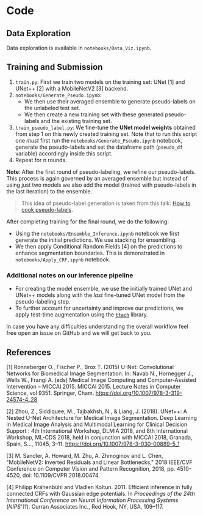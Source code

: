 # Code

## Data Exploration

Data exploration is available in `notebooks/Data_Viz.ipynb`. 

## Training and Submission

1. `train.py`: First we train two models on the training set: UNet [1] and UNet++ [2] with a MobileNetV2 [3] backend.
2. `notebooks/Generate_Pseudo.ipynb`:
    * We then use their averaged ensemble to generate pseudo-labels on the unlabeled test set.
    * We then create a new training set with these generated pseudo-labels and the existing training set.
4. `train_pseudo_label.py`: We fine-tune the **UNet model weights** obtained from step 1 on this newly created training set. Note that to run this script one _must_ first run the `notebooks/Generate_Pseudo.ipynb` notebook, generate the pseudo-labels and set the dataframe path (`pseudo_df` variable) accordingly inside this script. 
5. Repeat for n rounds.


**Note**: After the first round of pseudo-labeling, we refine our pseudo-labels. This process is again
governed by an averaged ensemble but instead of using just two models we also add the model (trained with pseudo-labels
in the last iteration) to the ensemble. 

> This idea of pseudo-label generation is taken from this talk: [How to cook pseudo-labels](https://www.youtube.com/watch?v=SsnWM1xWDu4).

After completing training for the final round, we do the following:

* Using the `notebooks/Ensemble_Inference.ipynb` notebook we first generate the initial predictions. We use stacking for ensembling. 
* We then apply Conditional Random Fields [4] on the predictions to enhance segmentation boundaries. This is demonstrated in `notebooks/Apply_CRF.ipynb` notebook.

### Additional notes on our inference pipeline

* For creating the model ensemble, we use the initially trained UNet and UNet++ models along with the _last_
  fine-tuned UNet model from the pseudo-labeling step.
* To further account for uncertainty and improve our predictions, we apply test-time augmentation using the [`ttach`](https://github.com/qubvel/ttach)
library. 
  
In case you have any difficulties understanding the overall workflow feel free open an issue on GitHub and we will get back to you. 

## References

[1] Ronneberger O., Fischer P., Brox T. (2015) U-Net: Convolutional Networks for Biomedical Image Segmentation. In: Navab N., Hornegger J., Wells W., Frangi A. (eds) Medical Image Computing and Computer-Assisted Intervention – MICCAI 2015. MICCAI 2015. Lecture Notes in Computer Science, vol 9351. Springer, Cham. https://doi.org/10.1007/978-3-319-24574-4_28

[2] Zhou, Z., Siddiquee, M., Tajbakhsh, N., & Liang, J. (2018). UNet++: A Nested U-Net Architecture for Medical Image Segmentation. Deep Learning in Medical Image Analysis and Multimodal Learning for Clinical Decision Support : 4th International Workshop, DLMIA 2018, and 8th International Workshop, ML-CDS 2018, held in conjunction with MICCAI 2018, Granada, Spain, S..., 11045, 3–11. https://doi.org/10.1007/978-3-030-00889-5_1

[3] M. Sandler, A. Howard, M. Zhu, A. Zhmoginov and L. Chen, "MobileNetV2: Inverted Residuals and Linear Bottlenecks," 2018 IEEE/CVF Conference on Computer Vision and Pattern Recognition, 2018, pp. 4510-4520, doi: 10.1109/CVPR.2018.00474.

[4] Philipp Krähenbühl and Vladlen Koltun. 2011. Efficient inference in fully connected CRFs with Gaussian edge potentials. In <i>Proceedings of the 24th International Conference on Neural Information Processing Systems</i> (<i>NIPS'11</i>). Curran Associates Inc., Red Hook, NY, USA, 109–117.
